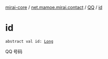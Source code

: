[mirai-core](../../index.md) / [net.mamoe.mirai.contact](../index.md) / [QQ](index.md) / [id](./id.md)

# id

`abstract val id: `[`Long`](https://kotlinlang.org/api/latest/jvm/stdlib/kotlin/-long/index.html)

QQ 号码

